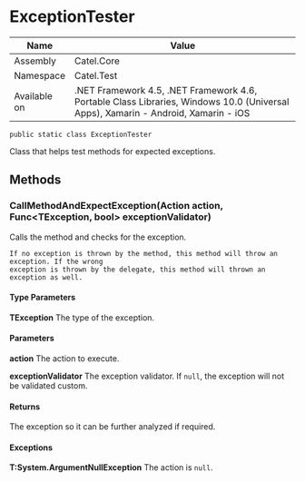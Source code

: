 

# ExceptionTester

Name|Value
---|---
Assembly|Catel.Core
Namespace|Catel.Test
Available on|.NET Framework 4.5, .NET Framework 4.6, Portable Class Libraries, Windows 10.0 (Universal Apps), Xamarin - Android, Xamarin - iOS

```
public static class ExceptionTester
```

Class that helps test methods for expected exceptions.



## Methods

### CallMethodAndExpectException<TException>(Action action, Func<TException, bool> exceptionValidator)

Calls the method and checks for the exception.
    


    If no exception is thrown by the method, this method will throw an exception. If the wrong
    exception is thrown by the delegate, this method will thrown an exception as well.

#### Type Parameters

**TException**
The type of the exception.

#### Parameters

**action**
The action to execute.

**exceptionValidator**
The exception validator. If ```null```, the exception will not be validated custom.

#### Returns

The exception so it can be further analyzed if required.

#### Exceptions

**T:System.ArgumentNullException**
The action is ```null```.



